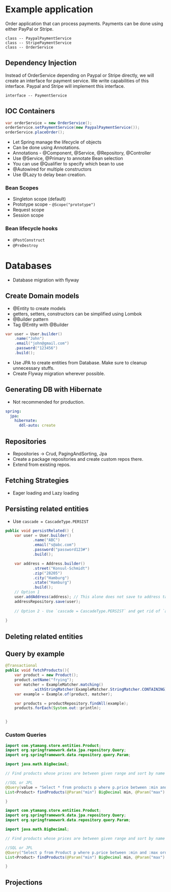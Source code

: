 # Example application
Order application that can process payments. Payments can be done using either PayPal or Stripe.
```
class -- PaypalPaymentService
class -- StripePaymentService
class -- OrderService
```

## Dependency Injection
Instead of OrderService depending on Paypal or Stripe directly, we will create an interface for payment service. We write capabilities of this interface. 
Paypal and Stripe will implement this interface. 
```
interface -- PaymentService
```
## IOC Containers
```java
var orderService = new OrderService();
orderService.setPaymentService(new PaypalPaymentService());
orderService.placeOrder();
```
- Let Spring manage the lifecycle of objects
- Can be done using Annotations. 
- Annotations - @Component, @Service, @Repository, @Controller
- Use @Service, @Primary to annotate Bean selection
- You can use @Qualifier to specify which bean to use
- @Autowired for multiple constructors
- Use @Lazy to delay bean creation.

### Bean Scopes
- Singleton scope (default)
- Prototype scope - `@Scope("prototype")`
- Request scope
- Session scope

### Bean lifecycle hooks
- `@PostConstruct`
- `@PreDestroy`

# Databases
- Database migration with flyway

## Create Domain models
- @Entity to create models
- getters, setters, constructors can be simplified using Lombok
- @Builder pattern
- Tag @Entity with @Builder
```java
var user = User.builder()
    .name("John")
    .email("john@gmail.com")
    .password("123456")
    .build();
```
- Use JPA to create entities from Database. Make sure to cleanup unnecessary stuffs.
- Create Flyway migration wherever possible.
## Generating DB with Hibernate
- Not recommended for production.
```yaml
spring:
  jpa:
    hibernate:
      ddl-auto: create
```
## Repositories
- Repositories -> Crud, PagingAndSorting, Jpa
- Create a package repositories and create custom repos there.
- Extend from existing repos.
## Fetching Strategies
- Eager loading and Lazy loading

## Persisting related entities
- Use `cascade = CascadeType.PERSIST`
```java
public void persistRelated() {
    var user = User.builder()
            .name("ABC")
            .email("s@abc.com")
            .password("password123#")
            .build();

    var address = Address.builder()
            .street("Konsul-Schmidt")
            .zip("28205")
            .city("Hamburg")
            .state("Hamburg")
            .build();
    // Option 1
    user.addAddress(address); // This alone does not save to address table.
    addressRepository.save(user);
    
    // Option 2 - Use `cascade = CascadeType.PERSIST` and get rid of `addressRepository.save(user);`
    
}
```

## Deleting related entities
## Query by example
```java
@Transactional
public void fetchProducts(){
    var product = new Product();
    product.setName("frying");
    var matcher = ExampleMatcher.matching()
            .withStringMatcher(ExampleMatcher.StringMatcher.CONTAINING);
    var example = Example.of(product, matcher);

    var products = productRepository.findAll(example);
    products.forEach(System.out::println);


}
```

### Custom Queries

```java
import com.ytamang.store.entities.Product;
import org.springframework.data.jpa.repository.Query;
import org.springframework.data.repository.query.Param;

import java.math.BigDecimal;

// Find products whose prices are between given range and sort by name

//SQL or JPL
@Query(value = "Select * from products p where p.price between :min and :max order by p.name", nativeQuery = true)
List<Product> findProducts(@Param("min") BigDecimal min, @Param("max") BigDecimal max) {

}
```

```java
import com.ytamang.store.entities.Product;
import org.springframework.data.jpa.repository.Query;
import org.springframework.data.repository.query.Param;

import java.math.BigDecimal;

// Find products whose prices are between given range and sort by name

//SQL or JPL
@Query("Select p from Product p where p.price between :min and :max order by p.name")
List<Product> findProducts(@Param("min") BigDecimal min, @Param("max") BigDecimal max) {

}
```
## Projections

